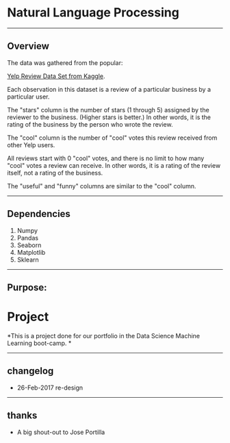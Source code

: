 # Natural Language Processing 

----
## Overview

The data was gathered from the popular:


[Yelp Review Data Set from Kaggle](https://www.kaggle.com/c/yelp-recsys-2013).

Each observation in this dataset is a review of a particular business by a particular user.

The "stars" column is the number of stars (1 through 5) assigned by the reviewer to the business. (Higher stars is better.) In other words, it is the rating of the business by the person who wrote the review.

The "cool" column is the number of "cool" votes this review received from other Yelp users. 

All reviews start with 0 "cool" votes, and there is no limit to how many "cool" votes a review can receive. In other words, it is a rating of the review itself, not a rating of the business.

The "useful" and "funny" columns are similar to the "cool" column.

> 

----
## Dependencies

1. Numpy
2. Pandas
3. Seaborn
4. Matplotlib
5. Sklearn

----
## Purpose:
# Project

*This is a project done for our portfolio in the Data Science Machine Learning boot-camp.
*

----
## changelog
* 26-Feb-2017 re-design

----
## thanks

* A big shout-out to Jose Portilla

